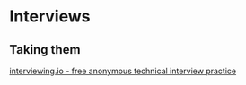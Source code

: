 # Interviews

## Taking them

[interviewing.io - free anonymous technical interview practice](https://interviewing.io/)
